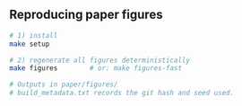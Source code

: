 ## Reproducing paper figures

```bash
# 1) install
make setup

# 2) regenerate all figures deterministically
make figures        # or: make figures-fast

# Outputs in paper/figures/
# build_metadata.txt records the git hash and seed used.
